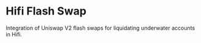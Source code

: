 # Hifi Flash Swap

Integration of Uniswap V2 flash swaps for liquidating underwater accounts in Hifi.
